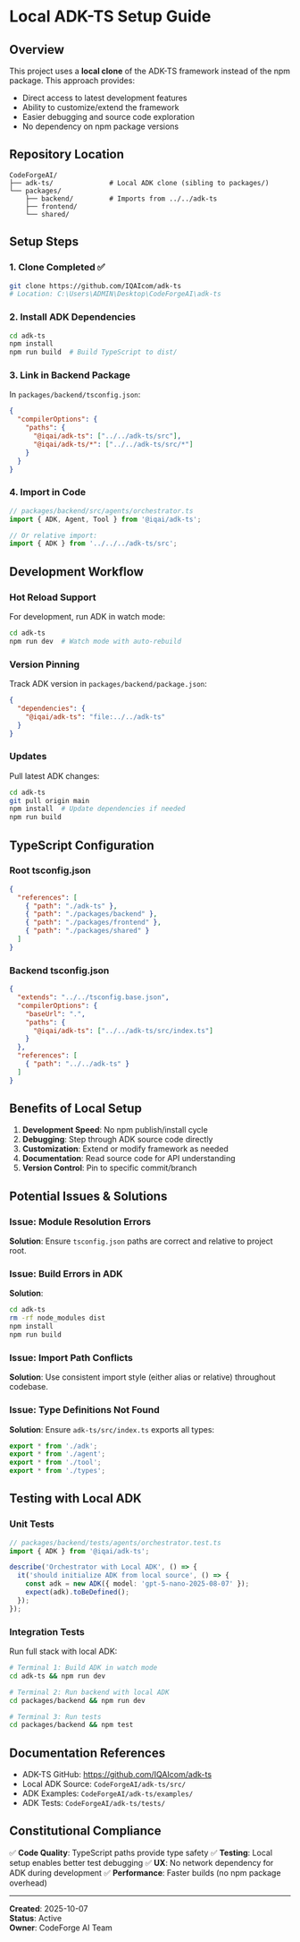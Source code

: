 # Local ADK-TS Setup Guide

## Overview
This project uses a **local clone** of the ADK-TS framework instead of the npm package. This approach provides:
- Direct access to latest development features
- Ability to customize/extend the framework
- Easier debugging and source code exploration
- No dependency on npm package versions

## Repository Location
```
CodeForgeAI/
├── adk-ts/              # Local ADK clone (sibling to packages/)
└── packages/
    ├── backend/         # Imports from ../../adk-ts
    ├── frontend/
    └── shared/
```

## Setup Steps

### 1. Clone Completed ✅
```bash
git clone https://github.com/IQAIcom/adk-ts
# Location: C:\Users\ADMIN\Desktop\CodeForgeAI\adk-ts
```

### 2. Install ADK Dependencies
```bash
cd adk-ts
npm install
npm run build  # Build TypeScript to dist/
```

### 3. Link in Backend Package
In `packages/backend/tsconfig.json`:
```json
{
  "compilerOptions": {
    "paths": {
      "@iqai/adk-ts": ["../../adk-ts/src"],
      "@iqai/adk-ts/*": ["../../adk-ts/src/*"]
    }
  }
}
```

### 4. Import in Code
```typescript
// packages/backend/src/agents/orchestrator.ts
import { ADK, Agent, Tool } from '@iqai/adk-ts';

// Or relative import:
import { ADK } from '../../../adk-ts/src';
```

## Development Workflow

### Hot Reload Support
For development, run ADK in watch mode:
```bash
cd adk-ts
npm run dev  # Watch mode with auto-rebuild
```

### Version Pinning
Track ADK version in `packages/backend/package.json`:
```json
{
  "dependencies": {
    "@iqai/adk-ts": "file:../../adk-ts"
  }
}
```

### Updates
Pull latest ADK changes:
```bash
cd adk-ts
git pull origin main
npm install  # Update dependencies if needed
npm run build
```

## TypeScript Configuration

### Root tsconfig.json
```json
{
  "references": [
    { "path": "./adk-ts" },
    { "path": "./packages/backend" },
    { "path": "./packages/frontend" },
    { "path": "./packages/shared" }
  ]
}
```

### Backend tsconfig.json
```json
{
  "extends": "../../tsconfig.base.json",
  "compilerOptions": {
    "baseUrl": ".",
    "paths": {
      "@iqai/adk-ts": ["../../adk-ts/src/index.ts"]
    }
  },
  "references": [
    { "path": "../../adk-ts" }
  ]
}
```

## Benefits of Local Setup

1. **Development Speed**: No npm publish/install cycle
2. **Debugging**: Step through ADK source code directly
3. **Customization**: Extend or modify framework as needed
4. **Documentation**: Read source code for API understanding
5. **Version Control**: Pin to specific commit/branch

## Potential Issues & Solutions

### Issue: Module Resolution Errors
**Solution**: Ensure `tsconfig.json` paths are correct and relative to project root.

### Issue: Build Errors in ADK
**Solution**: 
```bash
cd adk-ts
rm -rf node_modules dist
npm install
npm run build
```

### Issue: Import Path Conflicts
**Solution**: Use consistent import style (either alias or relative) throughout codebase.

### Issue: Type Definitions Not Found
**Solution**: Ensure `adk-ts/src/index.ts` exports all types:
```typescript
export * from './adk';
export * from './agent';
export * from './tool';
export * from './types';
```

## Testing with Local ADK

### Unit Tests
```typescript
// packages/backend/tests/agents/orchestrator.test.ts
import { ADK } from '@iqai/adk-ts';

describe('Orchestrator with Local ADK', () => {
  it('should initialize ADK from local source', () => {
    const adk = new ADK({ model: 'gpt-5-nano-2025-08-07' });
    expect(adk).toBeDefined();
  });
});
```

### Integration Tests
Run full stack with local ADK:
```bash
# Terminal 1: Build ADK in watch mode
cd adk-ts && npm run dev

# Terminal 2: Run backend with local ADK
cd packages/backend && npm run dev

# Terminal 3: Run tests
cd packages/backend && npm test
```

## Documentation References

- ADK-TS GitHub: https://github.com/IQAIcom/adk-ts
- Local ADK Source: `CodeForgeAI/adk-ts/src/`
- ADK Examples: `CodeForgeAI/adk-ts/examples/`
- ADK Tests: `CodeForgeAI/adk-ts/tests/`

## Constitutional Compliance

✅ **Code Quality**: TypeScript paths provide type safety
✅ **Testing**: Local setup enables better test debugging
✅ **UX**: No network dependency for ADK during development
✅ **Performance**: Faster builds (no npm package overhead)

---

**Created**: 2025-10-07  
**Status**: Active  
**Owner**: CodeForge AI Team

